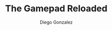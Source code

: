 ---
title: "The Gamepad Reloaded"
short_desc: "Revision of Gamepad API support in Samsung Internet Beta 5.4"
long_desc: "A while ago Ada Rose Edwards and myself reported on the state of the Gamepad API in Samsung Internet 4.0, and given that time flies when you’re having fun, a prompt update is due..."
author: Diego Gonzalez
image: /images/header-images/gamepads-inverted.jpg
link: https://medium.com/samsung-internet-dev/the-gamepad-reloaded-5ba866770003
external: medium.com
---